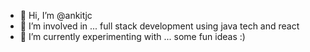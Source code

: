 - 👋 Hi, I’m @ankitjc
- 👀 I’m involved in ... full stack development using java tech and react
- 🌱 I’m currently experimenting with ... some fun ideas :) 

<!---
ankitjc/ankitjc is a ✨ special ✨ repository because its `README.md` (this file) appears on your GitHub profile.
You can click the Preview link to take a look at your changes.
--->
